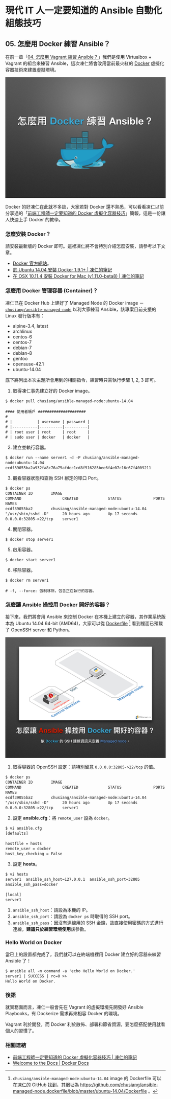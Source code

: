 # 現代 IT 人一定要知道的 Ansible 自動化組態技巧

## 05. 怎麼用 Docker 練習 Ansible？

在前一章「[04. 怎麼用 Vagrant 練習 Ansible？](04.how-to-practive-ansible-with-vagrant.md)」我們是使用 Virtualbox + Vagrant 的組合來練習 Ansible，這次凍仁將會改用當前最火紅的 [Docker][docker_official] 虛擬化容器技術來建置虛擬環境。

[docker_official]: https://www.docker.com

![automate_with_ansible_practice-03.jpg](imgs/automate_with_ansible_practice-03.jpg)

Docker 的好凍仁在此就不多談，大家若對 Docker 還不熟悉，可以看看凍仁以前分享過的「[前端工程師一定要知道的 Docker 虛擬化容器技巧][virtualization-with-docker-container]」簡報，這是一份讓人快速上手 Docker 的教學。

[virtualization-with-docker-container]: http://note.drx.tw/2016/07/virtualization-with-docker-container-basic-for-f2e.html


### 怎麼安裝 Docker？

請安裝最新版的 Docker 即可。這裡凍仁將不會特別介紹怎麼安裝，請參考以下文章。

- [Docker 官方網站][docker_ products]。
- [於 Ubuntu 14.04 安裝 Docker 1.9.1+ | 凍仁的筆記][install-docker-191-on-ubuntu-1404]
- [在 OSX 10.11.4 安裝 Docker for Mac (v1.11.0-beta8) | 凍仁的筆記][setup-native-docker-for-mac]

[docker_ products]: https://www.docker.com/products/docker#/
[install-docker-191-on-ubuntu-1404]: http://note.drx.tw/2016/01/install-docker-191-on-ubuntu-1404.html
[setup-native-docker-for-mac]: http://note.drx.tw/2016/05/setup-native-docker-for-mac-v1.11-and-migrate-docker-toolbox-on-osx-10.11.4.html


### 怎麼用 Docker 管理容器 (Container)？

凍仁已在 Docker Hub 上建好了 Managed Node 的 Docker image － [`chusiang/ansible-managed-node`][ansible_managed_node] 以利大家練習 Ansible，該專案目前支援的 Linux 發行版本有：

- alpine-3.4, latest
- archlinux
- centos-6
- centos-7
- debian-7
- debian-8
- gentoo
- opensuse-42.1
- ubuntu-14.04

[ansible_managed_node]: https://hub.docker.com/r/chusiang/ansible-managed-node/

底下將列出本次主題所會用到的相關指令，練習時只需執行步驟 1, 2, 3 即可。

1. 取得凍仁事先建立好的 Docker image。

  ```
  $ docker pull chusiang/ansible-managed-node:ubuntu-14.04

  #### 使用者帳戶 #####################
  #
  # |           | username | password |
  # |-----------|----------|----------|
  # | root user | root     | root     |
  # | sudo user | docker   | docker   |
  ```

2. 建立並執行容器。

  ```
  $ docker run --name server1 -d -P chusiang/ansible-managed-node:ubuntu-14.04
  ecdf39055ba2a932fa8c76a75afdec1cd8f516285bee6f4e07c16c67f4009211
  ```

3. 觀看容器狀態和查詢 SSH 綁定的埠口 Port。

  ```
  $ docker ps
  CONTAINER ID        IMAGE                                        COMMAND                  CREATED             STATUS              PORTS              NAMES
  ecdf39055ba2        chusiang/ansible-managed-node:ubuntu-14.04   "/usr/sbin/sshd -D"      20 hours ago        Up 17 seconds       0.0.0.0:32805->22/tcp    server1
  ```

4. 關閉容器。

  ```
  $ docker stop server1
  ```

5. 啟用容器。

  ```
  $ docker start server1
  ```

6. 移除容器。

  ```
  $ docker rm server1

  # -f, --force: 強制移除，包含正在執行的容器。
  ```


### 怎麼讓 Ansible 操控用 Docker 開好的容器？

接下來，我們將會用 Ansible 來控制 Docker 在本機上建立的容器，其作業系統版本為 Ubuntu 14.04 64-bit (AMD64)，大家可以從 [Dockerfile][ubuntu_14.04_image] [^1] 看到裡面已預載了 OpenSSH server 和 Python。

[ubuntu_14.04_image]: https://github.com/chusiang/ansible-managed-node.dockerfile/blob/master/ubuntu-14.04/Dockerfile

![automate_with_ansible_practice-04.jpg](imgs/automate_with_ansible_practice-04.jpg)

1. 取得容器的 OpenSSH 設定：請特別留意 `0.0.0.0:32805->22/tcp` 的值。

  ```
  $ docker ps
  CONTAINER ID        IMAGE                                        COMMAND                  CREATED             STATUS              PORTS              NAMES
  ecdf39055ba2        chusiang/ansible-managed-node:ubuntu-14.04   "/usr/sbin/sshd -D"      20 hours ago        Up 17 seconds       0.0.0.0:32805->22/tcp    server1
  ```

2. 設定 **ansible.cfg**：將 `remote_user` 設為 `docker`。

  ```
  $ vi ansible.cfg
  [defaults]
  
  hostfile = hosts
  remote_user = docker
  host_key_checking = False
  ```

3. 設定 **hosts**。

  ```
  $ vi hosts
  server1  ansible_ssh_host=127.0.0.1  ansible_ssh_port=32805 ansible_ssh_pass=docker
  
  [local]
  server1
  ```

  1. `ansible_ssh_host`：請設為本機的 IP。
  2. `ansible_ssh_port`：請設為 `docker ps` 時取得的 SSH port。
  3. `ansible_ssh_pass`：因沒有連線用的 SSH 金鑰，故直接使用密碼的方式進行連線，**建議只於練習環境使用**該參數。


### Hello World on Docker

當已上的設置都完成了，我們就可以在終端機裡用 Docker 建立好的容器來練習 Ansible 了！

  ```
  $ ansible all -m command -a 'echo Hello World on Docker.'
  server1 | SUCCESS | rc=0 >>
  Hello World on Docker.
  ```


### 後語

就實務面而言，凍仁一般會先在 Vagrant 的虛擬環境先開發好 Ansible Playbooks，有 Dockerize 需求再來相容 Docker 的環境。

Vagrant 利於開發，而 Docker 利於散佈、部署和節省資源，要怎麼搭配使用就看個人的習慣了。


### 相關連結

- [前端工程師一定要知道的 Docker 虛擬化容器技巧 | 凍仁的筆記][virtualization-with-docker-container]
- [Welcome to the Docs | Docker Docs][docker_docs]

[docker_docs]: https://docs.docker.com/


[^1]: `chusiang/ansible-managed-node:ubuntu-14.04` image  的 Dockerfile 可以在凍仁的 GitHub 找到，其網址為 https://github.com/chusiang/ansible-managed-node.dockerfile/blob/master/ubuntu-14.04/Dockerfile 。

